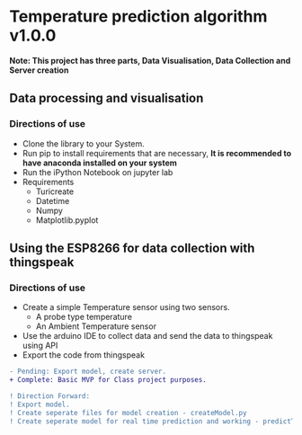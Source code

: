 # Temperature prediction algorithm v1.0.0
**Note: This project has three parts, Data Visualisation, Data Collection and Server creation**
## Data processing and visualisation
### Directions of use
- Clone the library to your System.
- Run pip to install requirements that are necessary, **It is recommended to have anaconda installed on your system**
- Run the iPython Notebook on jupyter lab
- Requirements
  - Turicreate
  - Datetime
  - Numpy
  - Matplotlib.pyplot

## Using the ESP8266 for data collection with thingspeak
### Directions of use
- Create a simple Temperature sensor using two sensors.
  - A probe type temperature
  - An Ambient Temperature sensor
- Use the arduino IDE to collect data and send the data to thingspeak using API
- Export the code from thingspeak

```diff
- Pending: Export model, create server.
+ Complete: Basic MVP for Class project purposes.

! Direction Forward:
! Export model.
! Create seperate files for model creation - createModel.py
! Create seperate model for real time prediction and working - predictTemp.py
```

